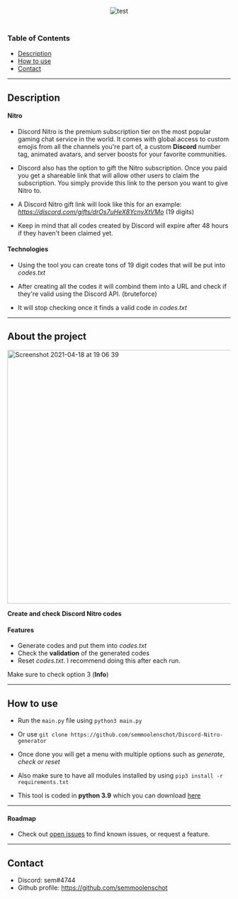 <p align="center">
  <img src="https://cdn.discordapp.com/emojis/803157482275995679.gif?v=1" alt="test"/>
</p>

<img src="https://cdn.discordapp.com/attachments/796083237222481942/831489181275914240/1line.gif" width="1000" height="6" />

### Table of Contents
- [Description](#description)
- [How to use](#how-to-use)
- [Contact](#contact)

---

## Description

#### Nitro

- Discord Nitro is the premium subscription tier on the most popular gaming chat service in the world. It comes with global access to custom emojis from all the channels you're part of, a custom **Discord** number tag, animated avatars, and server boosts for your favorite communities.

- Discord also has the option to gift the Nitro subscription. Once you paid you get a shareable link that will allow other users to claim the subscription. You simply provide this link to the person you want to give Nitro to.

- A Discord Nitro gift link will look like this for an example: *https://discord.com/gifts/drOs7uHeX8YcnyXtVMo* (19 digits)

- Keep in mind that all codes created by Discord will expire after 48 hours if they haven't been claimed yet.

#### Technologies

- Using the tool you can create tons of 19 digit codes that will be put into *codes.txt*
- After creating all the codes it will combind them into a URL and check if they're valid using the Discord API. (bruteforce)

- It will stop checking once it finds a valid code in *codes.txt*

---

## About the project

<img width="572" alt="Screenshot 2021-04-18 at 19 06 39" src="https://user-images.githubusercontent.com/78478073/115154085-573c7900-a079-11eb-9c96-18ecddd5fffa.png">

**Create and check Discord Nitro codes**

#### Features
- Generate codes and put them into *codes.txt*
- Check the **validation** of the generated codes
- Reset *codes.txt*. I recommend doing this after each run.

Make sure to check option 3 (**Info**)


---

## How to use

- Run the ``main.py`` file using ``python3 main.py``
- Or use ``git clone https://github.com/semmoolenschot/Discord-Nitro-generator``
- Once done you will get a menu with multiple options such as *generate, check or reset*

- Also make sure to have all modules installed by using ``pip3 install -r requirements.txt``

- This tool is coded in **python 3.9** which you can download [here](https://www.python.org/downloads/)

---

#### Roadmap

- Check out [open issues](https://github.com/semmoolenschot/Discord-Nitro-generator/issues) to find known issues, or request a feature.

---

## Contact

- Discord: sem#4744
- Github profile: https://github.com/semmoolenschot

<img src="https://cdn.discordapp.com/attachments/796083237222481942/831489181275914240/1line.gif" width="1000" height="6" />

